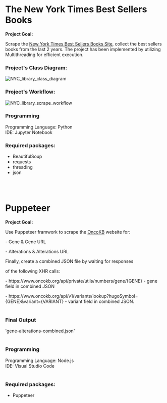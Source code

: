 # The New York Times Best Sellers Books

<p><b>Project Goal:</b></p>
Scrape the <a href="https://www.nytimes.com/books/best-sellers/">New York Times Best Sellers Books Site</a>, collect the best sellers books from the last 2 years.
The project has been implemented by utilizing Multithreading for efficient execution.

### Project's Class Diagram:

![NYC_library_class_diagram](https://github.com/MichaelBenIsrael/Web-Scrapping-Imagene-AI/assets/73841983/fefa95c4-d651-430e-907c-5f420ec64adc)

### Project's Workflow:

![NYC_library_scrape_workflow](https://github.com/MichaelBenIsrael/Web-Scrapping-Imagene-AI/assets/73841983/d10a7ad2-d8a8-43bb-8ecb-472208d91db6)

### Programming
Programming Language: Python <br />
IDE: Jupyter Notebook<br />

### Required packages:
- BeautifulSoup
- requests
- threading
- json

<br /><br />
# Puppeteer
<p> <b>Project Goal:</b></p>
<p>Use Puppeteer framwork to scrape the <a href="https://www.oncokb.org/actionable-genes#sections=Tx">OncoKB</a> website for: </p>
<p>- Gene & Gene URL<br /> </p>
<p>- Alterations & Alterations URL<br /> </p>
<p>Finally, create a combined JSON file by waiting for responses<br /></p>
of the following XHR calls:<br /></p>
<p>- https://www.oncokb.org/api/private/utils/numbers/gene/{GENE} - gene field in combined JSON<br /></p>
<p>- https://www.oncokb.org/api/v1/variants/lookup?hugoSymbol={GENE}&variant={VARIANT} - variant field in combined JSON.<br /><br /></p>

### Final Output
<p>'gene-alterations-combined.json'<br><br></p>

### Programming
Programming Language: Node.js <br />
IDE: Visual Studio Code <br /><br />

### Required packages:
- Puppeteer
